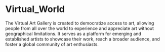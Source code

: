 # Virtual_World
The Virtual Art Gallery is created to democratize access to art, allowing people from all over the world to experience and appreciate art without geographical limitations. It serves as a platform for emerging and established artists to showcase their work, reach a broader audience, and foster a global community of art enthusiasts.
